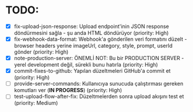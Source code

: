 # TODO:

- [x] fix-upload-json-response: Upload endpoint'inin JSON response döndürmesini sağla - şu anda HTML döndürüyor (priority: High)
- [x] fix-webhook-data-format: Webhook'a gönderilen veri formatını düzelt - browser headers yerine imageUrl, category, style, prompt, userId gönder (priority: High)
- [x] note-production-server: ÖNEMLİ NOT: Bu bir PRODUCTION SERVER - yerel development değil, sürekli bunu hatırla (priority: High)
- [x] commit-fixes-to-github: Yapılan düzeltmeleri GitHub'a commit et (priority: High)
- [ ] provide-server-commands: Kullanıcıya sunucuda çalıştırması gereken komutları ver (**IN PROGRESS**) (priority: High)
- [ ] test-upload-flow-after-fix: Düzeltmelerden sonra upload akışını test et (priority: Medium)
